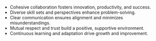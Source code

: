 - Cohesive collaboration fosters innovation, productivity, and success.
- Diverse skill sets and perspectives enhance problem-solving.
- Clear communication ensures alignment and minimizes misunderstandings.
- Mutual respect and trust build a positive, supportive environment.
- Continuous learning and adaptation drive growth and improvement.